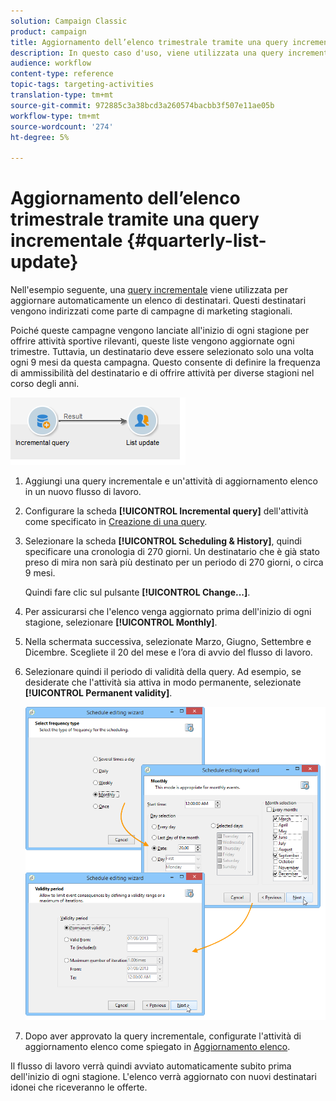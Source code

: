 ```yaml
---
solution: Campaign Classic
product: campaign
title: Aggiornamento dell’elenco trimestrale tramite una query incrementale
description: In questo caso d'uso, viene utilizzata una query incrementale per aggiornare automaticamente un elenco di destinatari.
audience: workflow
content-type: reference
topic-tags: targeting-activities
translation-type: tm+mt
source-git-commit: 972885c3a38bcd3a260574bacbb3f507e11ae05b
workflow-type: tm+mt
source-wordcount: '274'
ht-degree: 5%

---
```



# Aggiornamento dell’elenco trimestrale tramite una query incrementale {#quarterly-list-update}

Nell&#39;esempio seguente, una [query incrementale](../../workflow/using/incremental-query.md) viene utilizzata per aggiornare automaticamente un elenco di destinatari. Questi destinatari vengono indirizzati come parte di campagne di marketing stagionali.

Poiché queste campagne vengono lanciate all&#39;inizio di ogni stagione per offrire attività sportive rilevanti, queste liste vengono aggiornate ogni trimestre. Tuttavia, un destinatario deve essere selezionato solo una volta ogni 9 mesi da questa campagna. Questo consente di definire la frequenza di ammissibilità del destinatario e di offrire attività per diverse stagioni nel corso degli anni.

![](assets/incremental_query_example.png)

1. Aggiungi una query incrementale e un&#39;attività di aggiornamento elenco in un nuovo flusso di lavoro.
1. Configurare la scheda **[!UICONTROL Incremental query]** dell&#39;attività come specificato in [Creazione di una query](../../workflow/using/query.md#creating-a-query).
1. Selezionare la scheda **[!UICONTROL Scheduling & History]**, quindi specificare una cronologia di 270 giorni. Un destinatario che è già stato preso di mira non sarà più destinato per un periodo di 270 giorni, o circa 9 mesi.

   Quindi fare clic sul pulsante **[!UICONTROL Change...]**.

1. Per assicurarsi che l&#39;elenco venga aggiornato prima dell&#39;inizio di ogni stagione, selezionare **[!UICONTROL Monthly]**.
1. Nella schermata successiva, selezionate Marzo, Giugno, Settembre e Dicembre. Scegliete il 20 del mese e l’ora di avvio del flusso di lavoro.
1. Selezionare quindi il periodo di validità della query. Ad esempio, se desiderate che l&#39;attività sia attiva in modo permanente, selezionate **[!UICONTROL Permanent validity]**.

   ![](assets/incremental_query_example_2.png)

1. Dopo aver approvato la query incrementale, configurate l&#39;attività di aggiornamento elenco come spiegato in [Aggiornamento elenco](../../workflow/using/list-update.md).

Il flusso di lavoro verrà quindi avviato automaticamente subito prima dell&#39;inizio di ogni stagione. L&#39;elenco verrà aggiornato con nuovi destinatari idonei che riceveranno le offerte.
